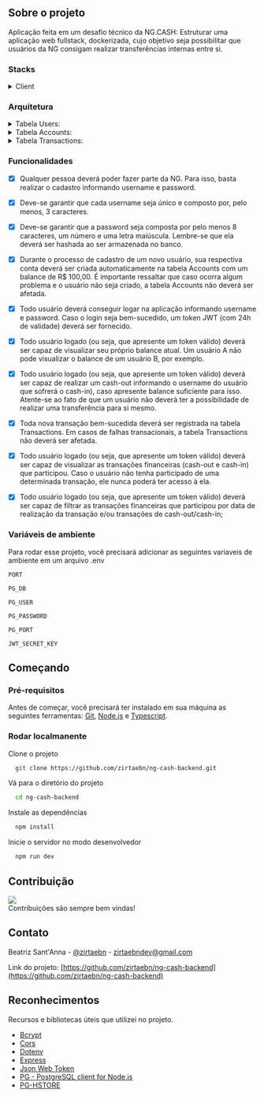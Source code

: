 ## Sobre o projeto
Aplicação feita em um desafio técnico da NG.CASH: Estruturar uma aplicação web fullstack, dockerizada, cujo objetivo seja possibilitar que usuários da NG consigam realizar transferências internas entre si.
### Stacks
<details>
  <summary>Client</summary>
  <ul>
    <li><a href="https://nodejs.org/en/">Node.js</a></li>
    <li><a href="https://www.typescriptlang.org/">Typescript</a></li>
    <li><a href="https://sequelize.org/">Sequelize</a></li>
    <li><a href="https://www.postgresql.org/">PostgreSQL</a></li>
  </ul>
</details>

### Arquitetura
<details>
  <summary>Tabela Users:</summary>
  <ul>
    <li>id —> PK</li>
    <li>username (o @ do usuário)</li>
    <li>password (hasheada)</li>
    <li>accountId —> FK Accounts[id]</li>
  </ul>
</details>

<details>
  <summary>Tabela Accounts:</summary>
  <ul>
    <li>id —> PK</li>
    <li>balance</li>
  </ul>
</details>

<details>
  <summary>Tabela Transactions:</summary>
  <ul>
    <li>id —> PK</li>
    <li>debitedAccountId —> FK Accounts[id]</li>
    <li>creditedAccountId —> FK Accounts[id]</li>
    <li>value</li>
    <li>createdAt</li>
  </ul>
</details>



### Funcionalidades

- [x] Qualquer pessoa deverá poder fazer parte da NG. Para isso, basta realizar o cadastro informando username e password.
- [x] Deve-se garantir que cada username seja único e composto por, pelo menos, 3 caracteres.

- [x] Deve-se garantir que a password seja composta por pelo menos 8 caracteres, um número e uma letra maiúscula. Lembre-se que ela deverá ser hashada ao ser armazenada no banco.

- [x] Durante o processo de cadastro de um novo usuário, sua respectiva conta deverá ser criada automaticamente na tabela Accounts com um balance de R$ 100,00. É importante ressaltar que caso ocorra algum problema e o usuário não seja criado,  a tabela Accounts não deverá ser afetada.

- [x] Todo usuário deverá conseguir logar na aplicação informando username e password. Caso o login seja bem-sucedido, um token JWT (com 24h de validade) deverá ser fornecido.

- [x] Todo usuário logado (ou seja, que apresente um token válido) deverá ser capaz de visualizar seu próprio balance atual. Um usuário A não pode visualizar o balance de um usuário B, por exemplo.

- [x] Todo usuário logado (ou seja, que apresente um token válido) deverá ser capaz de realizar um cash-out informando o username do usuário que sofrerá o cash-in), caso apresente balance suficiente para isso. Atente-se ao fato de que um usuário não deverá ter a possibilidade de realizar uma transferência para si mesmo.

- [x] Toda nova transação bem-sucedida deverá ser registrada na tabela Transactions. Em casos de falhas transacionais, a tabela Transactions não deverá ser afetada.

- [x] Todo usuário logado (ou seja, que apresente um token válido) deverá ser capaz de visualizar as transações financeiras (cash-out e cash-in) que participou. Caso o usuário não tenha participado de uma determinada transação, ele nunca poderá ter acesso à ela.

- [x] Todo usuário logado (ou seja, que apresente um token válido) deverá ser capaz de filtrar as transações financeiras que participou por data de realização da transação e/ou transações de cash-out/cash-in;



### Variáveis de ambiente

Para rodar esse projeto, você precisará adicionar as seguintes variaveis de ambiente em um arquivo .env

`PORT`

`PG_DB`

`PG_USER`

`PG_PASSWORD`

`PG_PORT`

`JWT_SECRET_KEY`

## Começando

### Pré-requisitos

Antes de começar, você precisará ter instalado em sua máquina as seguintes ferramentas: [Git](https://git-scm.com/), [Node.js](https://nodejs.org/en/) e [Typescript](https://www.typescriptlang.org/).
   
### Rodar localmanente

Clone o projeto

```bash
  git clone https://github.com/zirtaebn/ng-cash-backend.git
```

Vá para o diretório do projeto

```bash
  cd ng-cash-backend
```

Instale as dependências

```bash
  npm install
```

Inicie o servidor no modo desenvolvedor

```bash
  npm run dev
```

## Contribuição

<a href="https://github.com/zirtaebn/weather-app--test/graphs/contributors">
  <img src="https://avatars.githubusercontent.com/u/80608809?s=60&v=4" />
</a>
</br>
Contribuições são sempre bem vindas!

## Contato

Beatriz Sant'Anna - [@zirtaebn](https://twitter.com/zirtaebn) - zirtaebndev@gmail.com

Link do projeto: [https://github.com/zirtaebn/ng-cash-backend](https://github.com/zirtaebn/ng-cash-backend)


## Reconhecimentos

Recursos e bibliotecas úteis que utilizei no projeto.
 - [Bcrypt](https://www.npmjs.com/package/bcrypt)
 - [Cors](https://www.npmjs.com/package/cors)
 - [Dotenv](https://www.npmjs.com/package/dotenv)
 - [Express](https://www.npmjs.com/package/express)
 - [Json Web Token](https://www.npmjs.com/package/jsonwebtoken)
 - [PG - PostgreSQL client for Node.js](https://www.npmjs.com/package/pg)
 - [PG-HSTORE](https://www.npmjs.com/package/pg-hstore)